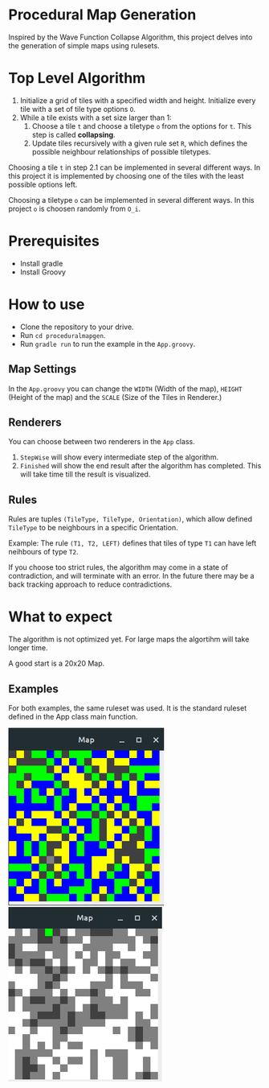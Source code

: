# Procedural Map Generation
Inspired by the Wave Function Collapse Algorithm, this project delves into the generation of simple maps using rulesets.

# Top Level Algorithm
1. Initialize a grid of tiles with a specified width and height. Initialize every tile with a set of tile type options `O`.  
2. While a tile exists with a set size larger than 1:
    1. Choose a tile `t` and choose a tiletype `o` from the options for `t`. This step is called **collapsing**.
    2. Update tiles recursively with a given rule set `R`, which defines the possible neighbour relationships of possible tiletypes.

Choosing a tile `t` in step 2.1 can be implemented in several different ways. In this project it is implemented by choosing one of the tiles with the least possible options left.

Choosing a tiletype `o` can be implemented in several different ways. In this project `o` is choosen randomly from `O_i`.
# Prerequisites
- Install gradle
- Install Groovy

# How to use

- Clone the repository to your drive.
- Run `cd proceduralmapgen`.
- Run `gradle run` to run the example in the `App.groovy`.

## Map Settings
In the `App.groovy` you can change the `WIDTH` (Width of the map), `HEIGHT` (Height of the map) and the `SCALE` (Size of the Tiles in Renderer.)

## Renderers
You can choose between two renderers in the `App` class.
1. `StepWise` will show every intermediate step of the algorithm.
2. `Finished` will show the end result after the algorithm has completed. This will take time till the result is visualized. 

## Rules
Rules are tuples `(TileType, TileType, Orientation)`, which allow defined `TileType` to be neighbours in a specific Orientation.

Example:
The rule `(T1, T2, LEFT)` defines that tiles of type `T1` can have left neihbours of type `T2`.

If you choose too strict rules, the algorithm may come in a state of contradiction, and will terminate with an error. In the future there may be a back tracking approach to reduce contradictions.

# What to expect
The algorithm is not optimized yet. For large maps the algortihm will take longer time.

A good start is a 20x20 Map.

## Examples
For both examples, the same ruleset was used. It is the standard ruleset defined in the App class main function.

![Forest](/output/20x20.png)
![Forest](/output/20x20-mountains.png)
